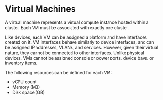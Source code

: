 # Virtual Machines

A virtual machine represents a virtual compute instance hosted within a cluster. Each VM must be associated with exactly one cluster.

Like devices, each VM can be assigned a platform and have interfaces created on it. VM interfaces behave similarly to device interfaces, and can be assigned IP addresses, VLANs, and services. However, given their virtual nature, they cannot be connected to other interfaces. Unlike physical devices, VMs cannot be assigned console or power ports, device bays, or inventory items.

The following resources can be defined for each VM:

* vCPU count
* Memory (MB)
* Disk space (GB)
